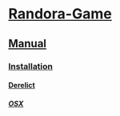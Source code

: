 # [Randora-Game](/README.md)

## [Manual](/manual/README.md)

### [Installation](/manual/installation/README.md)

#### [Derelict](/manual/installation/derelict/README.md)

##### [OSX](/manual/installation/derelict/osx/README.md)


